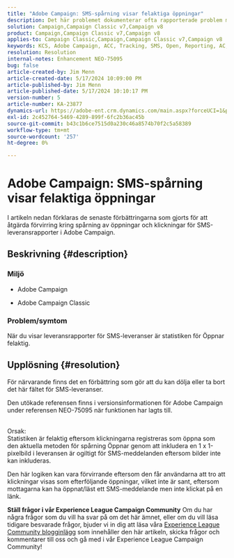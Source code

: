 ```yaml
---
title: "Adobe Campaign: SMS-spårning visar felaktiga öppningar"
description: Det här problemet dokumenterar ofta rapporterade problem med SMS-leveransspårning, särskilt felaktiga öppningar i leveransrapporter.
solution: Campaign,Campaign Classic v7,Campaign v8
product: Campaign,Campaign Classic v7,Campaign v8
applies-to: Campaign Classic,Campaign,Campaign Classic v7,Campaign v8
keywords: KCS, Adobe Campaign, ACC, Tracking, SMS, Open, Reporting, AC, Adobe Campaign Classic, Frågor och svar
resolution: Resolution
internal-notes: Enhancement NEO-75095
bug: false
article-created-by: Jim Menn
article-created-date: 5/17/2024 10:09:00 PM
article-published-by: Jim Menn
article-published-date: 5/17/2024 10:10:17 PM
version-number: 5
article-number: KA-23877
dynamics-url: https://adobe-ent.crm.dynamics.com/main.aspx?forceUCI=1&pagetype=entityrecord&etn=knowledgearticle&id=331bab0d-9a14-ef11-9f8a-6045bd006268
exl-id: 2c452764-5469-4289-899f-6fc2b36ac45b
source-git-commit: b43c1b6ce7515d0a230c46a8574b70f2c5a58389
workflow-type: tm+mt
source-wordcount: '257'
ht-degree: 0%

---
```


# Adobe Campaign: SMS-spårning visar felaktiga öppningar


I artikeln nedan förklaras de senaste förbättringarna som gjorts för att åtgärda förvirring kring spårning av öppningar och klickningar för SMS-leveransrapporter i Adobe Campaign.

## Beskrivning {#description}


### Miljö

- Adobe Campaign


- Adobe Campaign Classic




### Problem/symtom

När du visar leveransrapporter för SMS-leveranser är statistiken för Öppnar felaktig.


## Upplösning {#resolution}


För närvarande finns det en förbättring som gör att du kan dölja eller ta bort det här fältet för SMS-leveranser.

Den utökade referensen finns i versionsinformationen för Adobe Campaign under referensen NEO-75095 när funktionen har lagts till.


<br>Orsak:<br>
Statistiken är felaktig eftersom klickningarna registreras som öppna som den aktuella metoden för spårning Öppnar genom att inkludera en 1 x 1-pixelbild i leveransen är ogiltigt för SMS-meddelanden eftersom bilder inte kan inkluderas.

Den här logiken kan vara förvirrande eftersom den får användarna att tro att klickningar visas som efterföljande öppningar, vilket inte är sant, eftersom mottagarna kan ha öppnat/läst ett SMS-meddelande men inte klickat på en länk.




<b>Ställ frågor i vår Experience League Campaign Community</b>
Om du har några frågor som du vill ha svar på om det här ämnet, eller om du vill läsa tidigare besvarade frågor, bjuder vi in dig att läsa våra [Experience League Community blogginlägg](https://experienceleaguecommunities.adobe.com/t5/adobe-campaign-classic-blogs/introducing-top-kcs-articles-curated-for-your-troubleshooting/bc-p/672426#M132 "Följ länk") som innehåller den här artikeln, skicka frågor och kommentarer till oss och gå med i vår Experience League Campaign Community!

